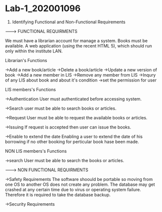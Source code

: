 # Lab-1_202001096

1)  Identifying Functional and Non-Functional Requirements

---> FUNCTIONAL REQUIRMENTS 

We must have a librarian account for manage a system.
Books must be available.
A web application (using the recent HTML 5), which should run only within the institute LAN.

Librarian's Functions

->Add a new book/article
->Delete a book/article
->Update a new version of book
->Add a new member in LIS
->Remove any member from LIS
->Inqury of any LIS about book and about it's condition
->set the permission for user


LIS members's Functions

->Authentication 
  User must authenticated before accessing system.

->Search
  user must be able to search books or articles.
  
->Request
  User must be able to request the available books or articles.
  
->Issuing
  If request is accepted then user can issue the books.

->Enable to extend the date
  Enabling a user to extend the date of his borrowing if no other booking for perticular book hase been made.
 
NON LIS members's Functions

->search
  User must be able to search the books or articles.
  


---> NON FUNCTIONAL REQUIRMENTS

->Safety Requirements
  The software shoould be portable so moving from one OS to another OS does not create any problem.
  The database may get crashed at any certain time due to virus or operating system failure. Therefore it is required to take the database backup.
  
->Security Requirements
  
